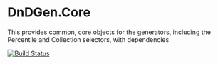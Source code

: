 # DnDGen.Core
This provides common, core objects for the generators, including the Percentile and Collection selectors, with dependencies

[![Build Status](https://dev.azure.com/dndgen/DnDGen/_apis/build/status/DnDGen.DnDGen.Core?branchName=master)](https://dev.azure.com/dndgen/DnDGen/_build/latest?definitionId=3&branchName=master)
